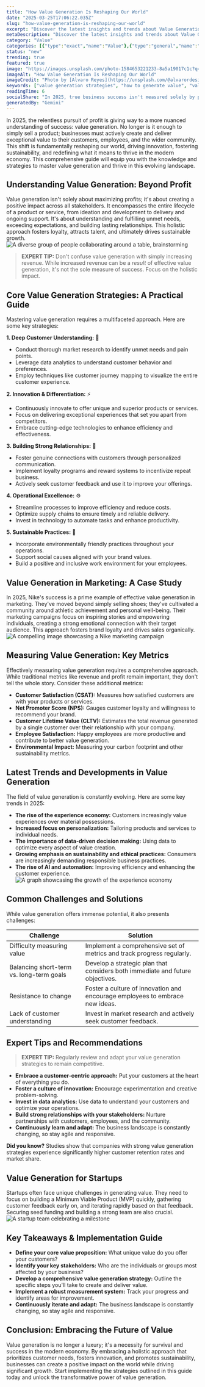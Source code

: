 ```yaml
---
title: "How Value Generation Is Reshaping Our World"
date: "2025-03-25T17:06:22.035Z"
slug: "how-value-generation-is-reshaping-our-world"
excerpt: "Discover the latest insights and trends about Value Generation. This comprehensive guide covers everything you need to know about Value Generation in 2025."
metaDescription: "Discover the latest insights and trends about Value Generation. This comprehensive guide covers everything you need to know about Value Generation in 2025."
category: "Value"
categories: [{"type":"exact","name":"Value"},{"type":"general","name":"Business Strategy"},{"type":"medium","name":"Marketing Operations"},{"type":"specific","name":"Customer Acquisition"},{"type":"niche","name":"Conversion Rate Optimization"}]
status: "new"
trending: true
featured: true
image: "https://images.unsplash.com/photo-1584653221233-8a5a19017c1c?q=85&w=1200&fit=max&fm=webp&auto=compress"
imageAlt: "How Value Generation Is Reshaping Our World"
imageCredit: "Photo by [Alvaro Reyes](https://unsplash.com/@alvarordesign) on Unsplash"
keywords: ["value generation strategies", "how to generate value", "value creation business", "increase business value", "generate more value", "value generation in marketing", "value generation examples", "how to improve value generation", "value generation for startups", "measuring value generation"]
readingTime: 6
socialShare: "In 2025, true business success isn't measured solely by profit, but by the positive impact generated across all stakeholders.  Value generation is reshaping our world."
generatedBy: "Gemini"
---
```




In 2025, the relentless pursuit of profit is giving way to a more nuanced understanding of success: value generation.  No longer is it enough to simply sell a product; businesses must actively create and deliver exceptional value to their customers, employees, and the wider community. This shift is fundamentally reshaping our world, driving innovation, fostering sustainability, and redefining what it means to thrive in the modern economy. This comprehensive guide will equip you with the knowledge and strategies to master value generation and thrive in this evolving landscape.

## Understanding Value Generation: Beyond Profit

Value generation isn't solely about maximizing profits; it's about creating a positive impact across all stakeholders. It encompasses the entire lifecycle of a product or service, from ideation and development to delivery and ongoing support.  It's about understanding and fulfilling unmet needs, exceeding expectations, and building lasting relationships.  This holistic approach fosters loyalty, attracts talent, and ultimately drives sustainable growth. ![A diverse group of people collaborating around a table, brainstorming](https://images.unsplash.com/photo-1534768654272-e97681c3a2c7?q=85&w=1200&fit=max&fm=webp&auto=compress)

> **EXPERT TIP:**  Don't confuse value generation with simply increasing revenue.  While increased revenue can be a *result* of effective value generation, it's not the sole measure of success.  Focus on the holistic impact.

## Core Value Generation Strategies: A Practical Guide

Mastering value generation requires a multifaceted approach.  Here are some key strategies:

**1. Deep Customer Understanding:** 🔑
   * Conduct thorough market research to identify unmet needs and pain points.
   * Leverage data analytics to understand customer behavior and preferences.
   * Employ techniques like customer journey mapping to visualize the entire customer experience.

**2. Innovation & Differentiation:** ⚡
   * Continuously innovate to offer unique and superior products or services.
   * Focus on delivering exceptional experiences that set you apart from competitors.
   * Embrace cutting-edge technologies to enhance efficiency and effectiveness.

**3.  Building Strong Relationships:**  🤝
   * Foster genuine connections with customers through personalized communication.
   * Implement loyalty programs and reward systems to incentivize repeat business.
   * Actively seek customer feedback and use it to improve your offerings.

**4.  Operational Excellence:**  ⚙️
   * Streamline processes to improve efficiency and reduce costs.
   * Optimize supply chains to ensure timely and reliable delivery.
   * Invest in technology to automate tasks and enhance productivity.

**5.  Sustainable Practices:** 🌱
   * Incorporate environmentally friendly practices throughout your operations.
   * Support social causes aligned with your brand values.
   * Build a positive and inclusive work environment for your employees.

## Value Generation in Marketing: A Case Study

In 2025,  Nike's success is a prime example of effective value generation in marketing.  They've moved beyond simply selling shoes; they've cultivated a community around athletic achievement and personal well-being. Their marketing campaigns focus on inspiring stories and empowering individuals, creating a strong emotional connection with their target audience. This approach fosters brand loyalty and drives sales organically. ![A compelling image showcasing a Nike marketing campaign](https://images.unsplash.com/photo-1584653221233-8a5a19017c1c?q=85&w=1200&fit=max&fm=webp&auto=compress)

## Measuring Value Generation: Key Metrics

Effectively measuring value generation requires a comprehensive approach.  While traditional metrics like revenue and profit remain important, they don't tell the whole story.  Consider these additional metrics:

* **Customer Satisfaction (CSAT):** Measures how satisfied customers are with your products or services.
* **Net Promoter Score (NPS):** Gauges customer loyalty and willingness to recommend your brand.
* **Customer Lifetime Value (CLTV):** Estimates the total revenue generated by a single customer over their relationship with your company.
* **Employee Satisfaction:**  Happy employees are more productive and contribute to better value generation.
* **Environmental Impact:**  Measuring your carbon footprint and other sustainability metrics.

## Latest Trends and Developments in Value Generation

The field of value generation is constantly evolving.  Here are some key trends in 2025:

* **The rise of the experience economy:** Customers increasingly value experiences over material possessions.
* **Increased focus on personalization:**  Tailoring products and services to individual needs.
* **The importance of data-driven decision making:** Using data to optimize every aspect of value creation.
* **Growing emphasis on sustainability and ethical practices:** Consumers are increasingly demanding responsible business practices.
* **The rise of AI and automation:**  Improving efficiency and enhancing the customer experience. ![A graph showcasing the growth of the experience economy](https://images.unsplash.com/photo-1455849318743-b2233052fcff?q=85&w=1200&fit=max&fm=webp&auto=compress)

## Common Challenges and Solutions

While value generation offers immense potential, it also presents challenges:

| Challenge                     | Solution                                                                     |
|------------------------------|-----------------------------------------------------------------------------|
| Difficulty measuring value    | Implement a comprehensive set of metrics and track progress regularly.       |
| Balancing short-term vs. long-term goals | Develop a strategic plan that considers both immediate and future objectives. |
| Resistance to change          | Foster a culture of innovation and encourage employees to embrace new ideas. |
| Lack of customer understanding | Invest in market research and actively seek customer feedback.              |

## Expert Tips and Recommendations

> **EXPERT TIP:** Regularly review and adapt your value generation strategies to remain competitive.

* **Embrace a customer-centric approach:** Put your customers at the heart of everything you do.
* **Foster a culture of innovation:** Encourage experimentation and creative problem-solving.
* **Invest in data analytics:** Use data to understand your customers and optimize your operations.
* **Build strong relationships with your stakeholders:**  Nurture partnerships with customers, employees, and the community.
* **Continuously learn and adapt:** The business landscape is constantly changing, so stay agile and responsive.

**Did you know?**  Studies show that companies with strong value generation strategies experience significantly higher customer retention rates and market share.

## Value Generation for Startups

Startups often face unique challenges in generating value.  They need to focus on building a Minimum Viable Product (MVP) quickly, gathering customer feedback early on, and iterating rapidly based on that feedback.  Securing seed funding and building a strong team are also crucial. ![A startup team celebrating a milestone](https://images.unsplash.com/photo-1532009877282-3340270e0529?q=85&w=1200&fit=max&fm=webp&auto=compress)

## Key Takeaways & Implementation Guide

* **Define your core value proposition:** What unique value do you offer your customers?
* **Identify your key stakeholders:** Who are the individuals or groups most affected by your business?
* **Develop a comprehensive value generation strategy:** Outline the specific steps you'll take to create and deliver value.
* **Implement a robust measurement system:** Track your progress and identify areas for improvement.
* **Continuously iterate and adapt:** The business landscape is constantly changing, so stay agile and responsive.

## Conclusion: Embracing the Future of Value

Value generation is no longer a luxury; it's a necessity for survival and success in the modern economy. By embracing a holistic approach that prioritizes customer needs, fosters innovation, and promotes sustainability, businesses can create a positive impact on the world while driving significant growth.  Start implementing the strategies outlined in this guide today and unlock the transformative power of value generation.


